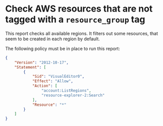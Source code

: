 # Check AWS resources that are not tagged with a `resource_group` tag

This report checks all available regions. It filters out some resources, that seem to be created in each region by default.

The following policy must be in place to run this report:

```json
{
    "Version": "2012-10-17",
    "Statement": [
        {
            "Sid": "VisualEditor0",
            "Effect": "Allow",
            "Action": [
                "account:ListRegions",
                "resource-explorer-2:Search"
            ],
            "Resource": "*"
        }
    ]
}
```